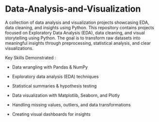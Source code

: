 # Data-Analysis-and-Visualization
A collection of data analysis and visualization projects showcasing EDA, data cleaning, and insights using Python.
This repository contains projects focused on Exploratory Data Analysis (EDA), data cleaning, and visual storytelling using Python.
The goal is to transform raw datasets into meaningful insights through preprocessing, statistical analysis, and clear visualizations.

Key Skills Demonstrated :
- Data wrangling with Pandas & NumPy
  
- Exploratory data analysis (EDA) techniques
  
- Statistical summaries & hypothesis testing
  
- Data visualization with Matplotlib, Seaborn, and Plotly
  
- Handling missing values, outliers, and data transformations
  
- Creating visual dashboards for insights
